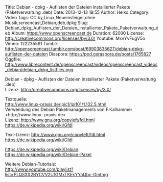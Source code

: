 Title: Debian - dpkg - Auflisten der Dateien installierter Pakete (Paketverwaltung .deb)
Date: 2013-12-13 19:55
Author: Heiko
Category: Video
Tags: CC by,Linux,Neueinsteiger,ohne Musik,screencast,Debian,deb,dpkg
Slug: Debian_dpkg_Auflisten_der_Dateien_installierter_Pakete_Paketverwaltung_deb
Album: https://www.openscreencast.de
Duration: 62000
License: http://creativecommons.org/licenses/by/3.0/
Youtube: MxvYvFugV5o
Vimeo: 122235591
Tumblr: http://openscreencast.tumblr.com/post/69903835627/debian-dpkg-auflisten-der-dateien
Diaspora: https://pod.geraspora.de/posts/1765827
Oggfile: http://www.librecontent.de/openscreencast/videos/openscreencast_videos_debian/debian_dpkg_listfiles.ogg

Debian - dpkg - Auflisten der Dateien installierter Pakete (Paketverwaltung
.deb)  
Lizenz: <http://creativecommons.org/licenses/by/3.0/>  
  
Textquelle:  
<http://www.linux-praxis.de/lpic1/lpi101/1.102.5.html>  
Verwendung des Debian Paketmanagements von F.Kalhammer <http://www.linux-
praxis.de>  
Lizenz: <http://www.gnu.org/copyleft/fdl.html>
<https://de.wikipedia.org/wiki/Gfdl>  
  
Text-Lizenz: <http://www.gnu.org/copyleft/fdl.html>
<https://de.wikipedia.org/wiki/Gfdl>  
  
<https://de.wikipedia.org/wiki/Debian>  
<https://de.wikipedia.org/wiki/Debian-Paket>  
  
Weitere Debian-Tutorials:  
<http://www.youtube.com/playlist?list=PLQSXX2BYCVV2UfGMxTKEkYYaQbc-Gmtmg>

